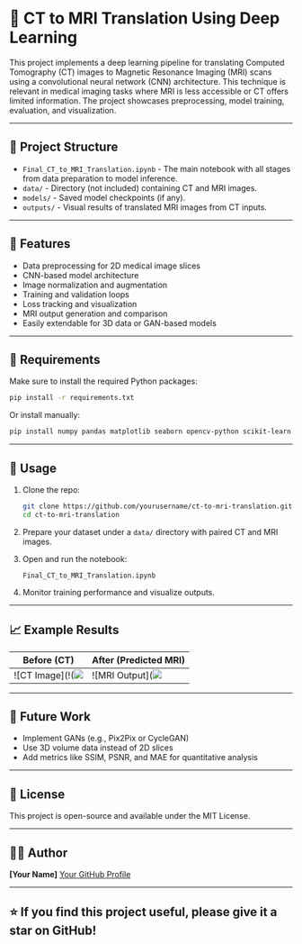# 🧠 CT to MRI Translation Using Deep Learning

This project implements a deep learning pipeline for translating Computed Tomography (CT) images to Magnetic Resonance Imaging (MRI) scans using a convolutional neural network (CNN) architecture. This technique is relevant in medical imaging tasks where MRI is less accessible or CT offers limited information. The project showcases preprocessing, model training, evaluation, and visualization.

---

## 📂 Project Structure

- `Final_CT_to_MRI_Translation.ipynb` - The main notebook with all stages from data preparation to model inference.
- `data/` - Directory (not included) containing CT and MRI images.
- `models/` - Saved model checkpoints (if any).
- `outputs/` - Visual results of translated MRI images from CT inputs.

---

## 📌 Features

- Data preprocessing for 2D medical image slices
- CNN-based model architecture
- Image normalization and augmentation
- Training and validation loops
- Loss tracking and visualization
- MRI output generation and comparison
- Easily extendable for 3D data or GAN-based models

---

## 🧪 Requirements

Make sure to install the required Python packages:

```bash
pip install -r requirements.txt
````

Or install manually:

```bash
pip install numpy pandas matplotlib seaborn opencv-python scikit-learn tensorflow keras
```

---

## 🚀 Usage

1. Clone the repo:

   ```bash
   git clone https://github.com/yourusername/ct-to-mri-translation.git
   cd ct-to-mri-translation
   ```

2. Prepare your dataset under a `data/` directory with paired CT and MRI images.

3. Open and run the notebook:

   ```
   Final_CT_to_MRI_Translation.ipynb
   ```

4. Monitor training performance and visualize outputs.

---

## 📈 Example Results

| Before (CT)                        | After (Predicted MRI)                 |
| ---------------------------------- | ------------------------------------- |
| ![CT Image](!(![](https://github.com/user-attachments/assets/8c58b067-2c32-4c3b-a8e3-5f3886bf079f)| ![MRI Output](![](https://github.com/user-attachments/assets/18512476-7b41-4ae3-a4ec-6efc68770a88)

---

## 🧠 Future Work

* Implement GANs (e.g., Pix2Pix or CycleGAN)
* Use 3D volume data instead of 2D slices
* Add metrics like SSIM, PSNR, and MAE for quantitative analysis

---

## 📄 License

This project is open-source and available under the MIT License.

---

## 👨‍💻 Author

**\[Your Name]**
[Your GitHub Profile](https://github.com/Sayedalihassaan)

---

## ⭐️ If you find this project useful, please give it a star on GitHub!
